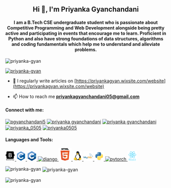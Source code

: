 <h2 align="center">Hi 👋, I'm Priyanka Gyanchandani</h2>
<h4 align="center">I am a B.Tech CSE undergraduate student who is passionate about Competitive Programming and Web Development alongside being pretty active and participating in events that encourage me to learn. Proficient in Python and also have strong foundations of data structures, algorithms and coding fundamentals which help me to understand and alleviate problems.</h4>

<p align="left"> <img src="https://komarev.com/ghpvc/?username=priyanka-gyan&label=Profile%20views&color=0e75b6&style=flat" alt="priyanka-gyan" /> </p>

<p align="left"> <a href="https://github.com/ryo-ma/github-profile-trophy"><img src="https://github-profile-trophy.vercel.app/?username=priyanka-gyan" alt="priyanka-gyan" /></a> </p>

- 📝 I regularly write articles on [https://priyankagyan.wixsite.com/website](https://priyankagyan.wixsite.com/website)

- 📫 How to reach me **priyankagyanchandani05@gmail.com**

<h4 align="left">Connect with me:</h4>
<p align="left">
<a href="https://twitter.com/pgyanchandani5" target="blank"><img align="center" src="https://raw.githubusercontent.com/rahuldkjain/github-profile-readme-generator/master/src/images/icons/Social/twitter.svg" alt="pgyanchandani5" height="20" width="30" /></a>
<a href="https://linkedin.com/in/priyanka gyanchandani" target="blank"><img align="center" src="https://raw.githubusercontent.com/rahuldkjain/github-profile-readme-generator/master/src/images/icons/Social/linked-in-alt.svg" alt="priyanka gyanchandani" height="20" width="30" /></a>
<a href="https://kaggle.com/priyanka gyanchandani" target="blank"><img align="center" src="https://raw.githubusercontent.com/rahuldkjain/github-profile-readme-generator/master/src/images/icons/Social/kaggle.svg" alt="priyanka gyanchandani" height="20" width="30" /></a>
<a href="https://www.codechef.com/users/priyanka_0505" target="blank"><img align="center" src="https://cdn.jsdelivr.net/npm/simple-icons@3.1.0/icons/codechef.svg" alt="priyanka_0505" height="20" width="30" /></a>
<a href="https://www.leetcode.com/priyanka0505" target="blank"><img align="center" src="https://raw.githubusercontent.com/rahuldkjain/github-profile-readme-generator/master/src/images/icons/Social/leet-code.svg" alt="priyanka0505" height="20" width="30" /></a>
</p>

<h4 align="left">Languages and Tools:</h4>
<p align="left"> <a href="https://getbootstrap.com" target="_blank" rel="noreferrer"> <img src="https://raw.githubusercontent.com/devicons/devicon/master/icons/bootstrap/bootstrap-plain-wordmark.svg" alt="bootstrap" width="30" height="30"/> </a> <a href="https://www.cprogramming.com/" target="_blank" rel="noreferrer"> <img src="https://raw.githubusercontent.com/devicons/devicon/master/icons/c/c-original.svg" alt="c" width="30" height="30"/> </a> <a href="https://www.w3schools.com/cpp/" target="_blank" rel="noreferrer"> <img src="https://raw.githubusercontent.com/devicons/devicon/master/icons/cplusplus/cplusplus-original.svg" alt="cplusplus" width="30" height="30"/> </a> <a href="https://www.djangoproject.com/" target="_blank" rel="noreferrer"> <img src="https://cdn.worldvectorlogo.com/logos/django.svg" alt="django" width="30" height="30"/> </a> <a href="https://www.w3.org/html/" target="_blank" rel="noreferrer"> <img src="https://raw.githubusercontent.com/devicons/devicon/master/icons/html5/html5-original-wordmark.svg" alt="html5" width="40" height="40"/> </a> <a href="https://www.linux.org/" target="_blank" rel="noreferrer"> <img src="https://raw.githubusercontent.com/devicons/devicon/master/icons/linux/linux-original.svg" alt="linux" width="30" height="30"/> </a> <a href="https://www.mysql.com/" target="_blank" rel="noreferrer"> <img src="https://raw.githubusercontent.com/devicons/devicon/master/icons/mysql/mysql-original-wordmark.svg" alt="mysql" width="30" height="30"/> </a> <a href="https://www.python.org" target="_blank" rel="noreferrer"> <img src="https://raw.githubusercontent.com/devicons/devicon/master/icons/python/python-original.svg" alt="python" width="30" height="30"/> </a> <a href="https://pytorch.org/" target="_blank" rel="noreferrer"> <img src="https://www.vectorlogo.zone/logos/pytorch/pytorch-icon.svg" alt="pytorch" width="40" height="40"/> </a> <a href="https://reactjs.org/" target="_blank" rel="noreferrer"> <img src="https://raw.githubusercontent.com/devicons/devicon/master/icons/react/react-original-wordmark.svg" alt="react" width="30" height="30"/> </a> </p>

<p><img align="left" src="https://github-readme-stats.vercel.app/api/top-langs?username=priyanka-gyan&show_icons=true&locale=en&layout=compact" alt="priyanka-gyan" /></p>

<p>&nbsp;<img align="center" src="https://github-readme-stats.vercel.app/api?username=priyanka-gyan&show_icons=true&locale=en" alt="priyanka-gyan" /></p>

<p><img align="center" src="https://github-readme-streak-stats.herokuapp.com/?user=priyanka-gyan&" alt="priyanka-gyan" /></p>
